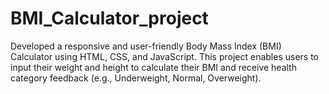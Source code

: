# BMI_Calculator_project
Developed a responsive and user-friendly Body Mass Index (BMI) Calculator using HTML, CSS, and JavaScript. This project enables users to input their weight and height to calculate their BMI and receive health category feedback (e.g., Underweight, Normal, Overweight).
